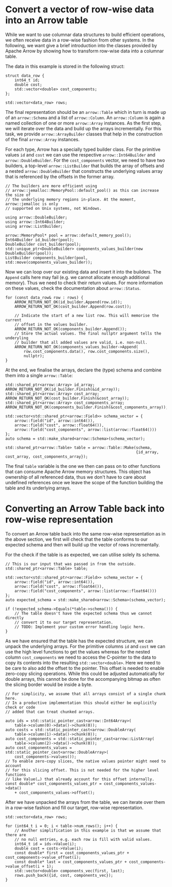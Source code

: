 <!---
  Licensed to the Apache Software Foundation (ASF) under one
  or more contributor license agreements.  See the NOTICE file
  distributed with this work for additional information
  regarding copyright ownership.  The ASF licenses this file
  to you under the Apache License, Version 2.0 (the
  "License"); you may not use this file except in compliance
  with the License.  You may obtain a copy of the License at

    http://www.apache.org/licenses/LICENSE-2.0

  Unless required by applicable law or agreed to in writing,
  software distributed under the License is distributed on an
  "AS IS" BASIS, WITHOUT WARRANTIES OR CONDITIONS OF ANY
  KIND, either express or implied.  See the License for the
  specific language governing permissions and limitations
  under the License.
-->

Convert a vector of row-wise data into an Arrow table
=====================================================

While we want to use columnar data structures to build efficient operations, we
often receive data in a row-wise fashion from other systems. In the following,
we want give a brief introduction into the classes provided by Apache Arrow by
showing how to transform row-wise data into a columnar table.

The data in this example is stored in the following struct:

```
struct data_row {
    int64_t id;
    double cost;
    std::vector<double> cost_components;
};

std::vector<data_row> rows;
```

The final representation should be an `arrow::Table` which in turn is made up of
an `arrow::Schema` and a list of `arrow::Column`. An `arrow::Column` is again a
named collection of one or more `arrow::Array` instances. As the first step, we
will iterate over the data and build up the arrays incrementally. For this task,
we provide `arrow::ArrayBuilder` classes that help in the construction of the
final `arrow::Array` instances.

For each type, Arrow has a specially typed builder class. For the primitive
values `id` and `cost` we can use the respective `arrow::Int64Builder` and
`arrow::DoubleBuilder`. For the `cost_components` vector, we need to have two
builders, a top-level `arrow::ListBuilder` that builds the array of offsets and
a nested `arrow::DoubleBuilder` that constructs the underlying values array that
is referenced by the offsets in the former array.

```
// The builders are more efficient using
// arrow::jemalloc::MemoryPool::default_pool() as this can increase the size of
// the underlying memory regions in-place. At the moment, arrow::jemalloc is only
// supported on Unix systems, not Windows.

using arrow::DoubleBuilder;
using arrow::Int64Builder;
using arrow::ListBuilder;

arrow::MemoryPool* pool = arrow::default_memory_pool();
Int64Builder id_builder(pool);
DoubleBuilder cost_builder(pool);
std::unique_ptr<DoubleBuilder> components_values_builder(new DoubleBuilder(pool));
ListBuilder components_builder(pool, std::move(components_values_builder));
```

Now we can loop over our existing data and insert it into the builders. The
`Append` calls here may fail (e.g. we cannot allocate enough additional memory).
Thus we need to check their return values. For more information on these values,
check the documentation about `arrow::Status`.

```
for (const data_row& row : rows) {
    ARROW_RETURN_NOT_OK(id_builder.Append(row.id));
    ARROW_RETURN_NOT_OK(cost_builder.Append(row.cost));

    // Indicate the start of a new list row. This will memorise the current
    // offset in the values builder.
    ARROW_RETURN_NOT_OK(components_builder.Append());
    // Store the actual values. The final nullptr argument tells the underyling
    // builder that all added values are valid, i.e. non-null.
    ARROW_RETURN_NOT_OK(components_values_builder->Append(
        row.cost_components.data(), row.cost_components.size(),
        nullptr);
}
```

At the end, we finalise the arrays, declare the (type) schema and combine them
 into a single `arrow::Table`:

```
std::shared_ptr<arrow::Array> id_array;
ARROW_RETURN_NOT_OK(id_builder.Finish(&id_array));
std::shared_ptr<arrow::Array> cost_array;
ARROW_RETURN_NOT_OK(cost_builder.Finish(&cost_array));
std::shared_ptr<arrow::Array> cost_components_array;
ARROW_RETURN_NOT_OK(components_builder.Finish(&cost_components_array));

std::vector<std::shared_ptr<arrow::Field>> schema_vector = {
    arrow::field("id", arrow::int64()),
    arrow::field("cost", arrow::float64()),
    arrow::field("cost_components", arrow::list(arrow::float64()))
};
auto schema = std::make_shared<arrow::Schema>(schema_vector);

std::shared_ptr<arrow::Table> table = arrow::Table::Make(schema,
                                                         {id_array, cost_array, cost_components_array});
```

The final `table` variable is the one we then can pass on to other functions
that can consume Apache Arrow memory structures. This object has ownership of
all referenced data, thus we don't have to care about undefined references once
we leave the scope of the function building the table and its underlying arrays.

<!-- TODO: Add an example with nullable entries -->

Converting an Arrow Table back into row-wise representation
===========================================================

To convert an Arrow table back into the same row-wise representation as in the
above section, we first will check that the table conforms to our expected
schema and then will build up the vector of rows incrementally.

For the check if the table is as expected, we can utilise solely its schema.

```
// This is our input that was passed in from the outside.
std::shared_ptr<arrow::Table> table;

std::vector<std::shared_ptr<arrow::Field>> schema_vector = {
    arrow::field("id", arrow::int64()),
    arrow::field("cost", arrow::float64()),
    arrow::field("cost_components", arrow::list(arrow::float64()))
};
auto expected_schema = std::make_shared<arrow::Schema>(schema_vector);

if (!expected_schema->Equals(*table->schema())) {
    // The table doesn't have the expected schema thus we cannot directly
    // convert it to our target representation.
    // TODO: Implement your custom error handling logic here.
}
```

As we have ensured that the table has the expected structure, we can unpack the
underlying arrays. For the primitive columns `id` and `cost` we can use the high
level functions to get the values whereas for the nested column
`cost_components` we need to access the C-pointer to the data to copy its
contents into the resulting `std::vector<double>`. Here we need to be care to
also add the offset to the pointer. This offset is needed to enable zero-copy
slicing operations. While this could be adjusted automatically for double
arrays, this cannot be done for the accompanying bitmap as often the slicing
border would be inside a byte.

```
// For simplicity, we assume that all arrays consist of a single chunk here.
// In a productive implementation this should either be explicitly check or code
// added that can treat chunked arrays.

auto ids = std::static_pointer_cast<arrow::Int64Array>(
    table->column(0)->data()->chunk(0));
auto costs = std::static_pointer_cast<arrow::DoubleArray(
    table->column(1)->data()->chunk(0));
auto cost_components = std::static_pointer_cast<arrow::ListArray(
    table->column(2)->data()->chunk(0));
auto cost_components_values = std::static_pointer_cast<arrow::DoubleArray>(
    cost_components->values());
// To enable zero-copy slices, the native values pointer might need to account
// for this slicing offset. This is not needed for the higher level functions
// like Value(…) that already account for this offset internally.
const double* cost_components_values_ptr = cost_components_values->data()
    + cost_components_values->offset();
```

After we have unpacked the arrays from the table, we can iterate over them in a
row-wise fashion and fill our target, row-wise representation.

```
std::vector<data_row> rows;

for (int64_t i = 0; i < table->num_rows(); i++) {
    // Another simplification in this example is that we assume that there are
    // no null entries, e.g. each row is fill with valid values.
    int64_t id = ids->Value(i);
    double cost = costs->Value(i);
    const double* first = cost_components_values_ptr + cost_components->value_offset(i);
    const double* last = cost_components_values_ptr + cost_components->value_offset(i + 1);
    std::vector<double> components_vec(first, last);
    rows.push_back({id, cost, components_vec});
}
```
